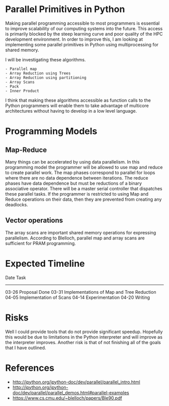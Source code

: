 # Parallel Primitives in Python

Making parallel programming accessible to most programmers is essential to improve scalability
of our computing systems into the future. This access is primarily blocked by the steep learning 
curve and poor quality of the HPC development environment. In order to improve this, I am looking 
at implementing some parallel primitives in Python using multiprocessing for shared memory. 

I will be investigating these algorithms.

    - Parallel map
    - Array Reduction using Trees
    - Array Reduction using partitioning
    - Array Scans
    - Pack
    - Inner Product

I think that making these algorithms accessible as function calls to the Python programmers 
will enable them to take advantage of multicore architectures without having to develop in a 
low level language. 

# Programming Models

## Map-Reduce

Many things can be accelerated by using data parallelism. 
In this programming model the programmer will be allowed to use map and reduce to create parallel work. 
The map phases correspond to parallel for loops where there are no data dependence between iterations.
The reduce phases have data dependence but must be reductions of a binary associative operator.
There will be a master serial controller that dispatches these parallel tasks. 
If the programmer is restricted to using Map and Reduce operations on their data, 
then they are prevented from creating any deadlocks. 

## Vector operations

The array scans are important shared memory operations for expressing parallelism.
According to Blelloch, parallel map and array scans are sufficient for PRAM programming.


# Expected Timeline
Date        Task
-----       ------------
03-26       Proposal Done
03-31       Implementations of Map and Tree Reduction
04-05       Implementation of Scans
04-14       Experimentation
04-20       Writing

# Risks

Well I could provide tools that do not provide significant speedup. Hopefully this would be due to limitations in the Python interpreter and will improve as the interpreter improves.
Another risk is that of not finishing all of the goals that I have outlined.

# References

- http://ipython.org/ipython-doc/dev/parallel/parallel_intro.html
 - http://ipython.org/ipython-doc/dev/parallel/parallel_demos.html#parallel-examples
 - https://www.cs.cmu.edu/~blelloch/papers/Ble90.pdf


